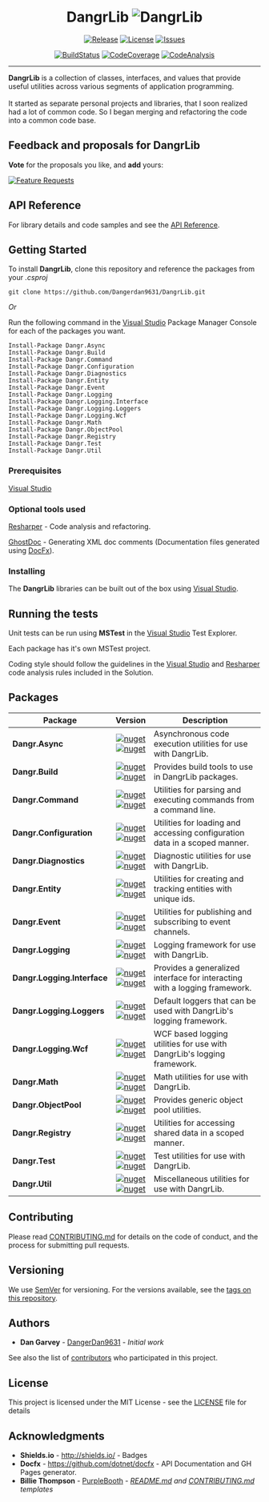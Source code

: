 
<!--
    This file Is generated using T4 Text Templates. Do Not Modify. 
    Make changes to T4 files directly.
-->



# <div style="text-align:center"> DangrLib ![DangrLib](https://raw.githubusercontent.com/Dangerdan9631/DangrLib/master/Images/Logo/skulllogo64.png) </div>

<div style="text-align:center">
<p>

[![Release](https://img.shields.io/github/release/Dangerdan9631/DangrLib.svg)](https://github.com/Dangerdan9631/DangrLib/releases)
[![License](https://img.shields.io/github/license/Dangerdan9631/DangrLib.svg)](https://github.com/Dangerdan9631/DangrLib/blob/master/LICENSE)
[![Issues](https://img.shields.io/github/issues-raw/Dangerdan9631/DangrLib.svg)](https://github.com/Dangerdan9631/DangrLib/issues)

</p><p>

[![BuildStatus](https://img.shields.io/appveyor/ci/Dangerdan9631/DangrLib.svg)](https://ci.appveyor.com/project/Dangerdan9631/DangrLib)
[![CodeCoverage](https://img.shields.io/codecov/c/github/Dangerdan9631/DangrLib.svg)](https://codecov.io/gh/Dangerdan9631/DangrLib)
[![CodeAnalysis](https://www.codefactor.io/repository/github/Dangerdan9631/DangrLib/badge)](https://www.codefactor.io/repository/github/Dangerdan9631/DangrLib)

</p>
</div>

---
**DangrLib** is a collection of classes, interfaces, and values that provide useful utilities across various segments of application programming.<br/><br/>It started as separate personal projects and libraries, that I soon realized had a lot of common code. So I began merging and refactoring the code into a common code base.


## Feedback and proposals for DangrLib

**Vote** for the proposals you like, and **add** yours:

[![Feature Requests](http://feathub.com/Dangerdan9631/DangrLib?format=svg)](http://feathub.com/Dangerdan9631/DangrLib)

<!--
    Links
-->
[FeatHubPage]: http://feathub.com/Dangerdan9631/DangrLib

## API Reference

For library details and code samples and see the [API Reference](https://dangerdan9631.github.io/DangrLib/).


## Getting Started

To install **DangrLib**, clone this repository and reference the packages from your _.csproj_

```
git clone https://github.com/Dangerdan9631/DangrLib.git
```

*Or*

Run the following command in the [Visual Studio] Package Manager Console for each of the packages you want.

```
Install-Package Dangr.Async
Install-Package Dangr.Build
Install-Package Dangr.Command
Install-Package Dangr.Configuration
Install-Package Dangr.Diagnostics
Install-Package Dangr.Entity
Install-Package Dangr.Event
Install-Package Dangr.Logging
Install-Package Dangr.Logging.Interface
Install-Package Dangr.Logging.Loggers
Install-Package Dangr.Logging.Wcf
Install-Package Dangr.Math
Install-Package Dangr.ObjectPool
Install-Package Dangr.Registry
Install-Package Dangr.Test
Install-Package Dangr.Util
```

### Prerequisites

[Visual Studio]

### Optional tools used

[Resharper] - Code analysis and refactoring.

[GhostDoc] - Generating XML doc comments (Documentation files generated using [DocFx]).

### Installing

The **DangrLib** libraries can be built out of the box using [Visual Studio].

## Running the tests

Unit tests can be run using **MSTest** in the [Visual Studio] Test Explorer.

Each package has it's own MSTest project.

Coding style should follow the guidelines in the [Visual Studio] and [Resharper] code analysis rules included in the Solution.

<!--
    Links
-->
[DocFx]: https://github.com/dotnet/docfx
[GhostDoc]: http://submain.com/products/ghostdoc.aspx
[Resharper]: https://www.jetbrains.com/resharper/
[Visual Studio]: https://www.visualstudio.com/


## Packages

| Package | Version | Description |
| --- | :---: | --- | 
| **Dangr.Async** | [![nuget](https://img.shields.io/nuget/v/Dangr.Async.svg)](https://www.nuget.org/packages/Dangr.Async/)</br>[![nuget](https://img.shields.io/nuget/dt/Dangr.Async.svg)](https://www.nuget.org/packages/Dangr.Async/) | Asynchronous code execution utilities for use with DangrLib. |
| **Dangr.Build** | [![nuget](https://img.shields.io/nuget/v/Dangr.Build.svg)](https://www.nuget.org/packages/Dangr.Build/)</br>[![nuget](https://img.shields.io/nuget/dt/Dangr.Build.svg)](https://www.nuget.org/packages/Dangr.Build/) | Provides build tools to use in DangrLib packages. |
| **Dangr.Command** | [![nuget](https://img.shields.io/nuget/v/Dangr.Command.svg)](https://www.nuget.org/packages/Dangr.Command/)</br>[![nuget](https://img.shields.io/nuget/dt/Dangr.Command.svg)](https://www.nuget.org/packages/Dangr.Command/) | Utilities for parsing and executing commands from a command line. |
| **Dangr.Configuration** | [![nuget](https://img.shields.io/nuget/v/Dangr.Configuration.svg)](https://www.nuget.org/packages/Dangr.Configuration/)</br>[![nuget](https://img.shields.io/nuget/dt/Dangr.Configuration.svg)](https://www.nuget.org/packages/Dangr.Configuration/) | Utilities for loading and accessing configuration data in a scoped manner. |
| **Dangr.Diagnostics** | [![nuget](https://img.shields.io/nuget/v/Dangr.Diagnostics.svg)](https://www.nuget.org/packages/Dangr.Diagnostics/)</br>[![nuget](https://img.shields.io/nuget/dt/Dangr.Diagnostics.svg)](https://www.nuget.org/packages/Dangr.Diagnostics/) | Diagnostic utilities for use with DangrLib. |
| **Dangr.Entity** | [![nuget](https://img.shields.io/nuget/v/Dangr.Entity.svg)](https://www.nuget.org/packages/Dangr.Entity/)</br>[![nuget](https://img.shields.io/nuget/dt/Dangr.Entity.svg)](https://www.nuget.org/packages/Dangr.Entity/) | Utilities for creating and tracking entities with unique ids. |
| **Dangr.Event** | [![nuget](https://img.shields.io/nuget/v/Dangr.Event.svg)](https://www.nuget.org/packages/Dangr.Event/)</br>[![nuget](https://img.shields.io/nuget/dt/Dangr.Event.svg)](https://www.nuget.org/packages/Dangr.Event/) | Utilities for publishing and subscribing to event channels. |
| **Dangr.Logging** | [![nuget](https://img.shields.io/nuget/v/Dangr.Logging.svg)](https://www.nuget.org/packages/Dangr.Logging/)</br>[![nuget](https://img.shields.io/nuget/dt/Dangr.Logging.svg)](https://www.nuget.org/packages/Dangr.Logging/) | Logging framework for use with DangrLib. |
| **Dangr.Logging.Interface** | [![nuget](https://img.shields.io/nuget/v/Dangr.Logging.Interface.svg)](https://www.nuget.org/packages/Dangr.Logging.Interface/)</br>[![nuget](https://img.shields.io/nuget/dt/Dangr.Logging.Interface.svg)](https://www.nuget.org/packages/Dangr.Logging.Interface/) | Provides a generalized interface for interacting with a logging framework. |
| **Dangr.Logging.Loggers** | [![nuget](https://img.shields.io/nuget/v/Dangr.Logging.Loggers.svg)](https://www.nuget.org/packages/Dangr.Logging.Loggers/)</br>[![nuget](https://img.shields.io/nuget/dt/Dangr.Logging.Loggers.svg)](https://www.nuget.org/packages/Dangr.Logging.Loggers/) | Default loggers that can be used with DangrLib's logging framework. |
| **Dangr.Logging.Wcf** | [![nuget](https://img.shields.io/nuget/v/Dangr.Logging.Wcf.svg)](https://www.nuget.org/packages/Dangr.Logging.Wcf/)</br>[![nuget](https://img.shields.io/nuget/dt/Dangr.Logging.Wcf.svg)](https://www.nuget.org/packages/Dangr.Logging.Wcf/) | WCF based logging utilities for use with DangrLib's logging framework. |
| **Dangr.Math** | [![nuget](https://img.shields.io/nuget/v/Dangr.Math.svg)](https://www.nuget.org/packages/Dangr.Math/)</br>[![nuget](https://img.shields.io/nuget/dt/Dangr.Math.svg)](https://www.nuget.org/packages/Dangr.Math/) | Math utilities for use with DangrLib. |
| **Dangr.ObjectPool** | [![nuget](https://img.shields.io/nuget/v/Dangr.ObjectPool.svg)](https://www.nuget.org/packages/Dangr.ObjectPool/)</br>[![nuget](https://img.shields.io/nuget/dt/Dangr.ObjectPool.svg)](https://www.nuget.org/packages/Dangr.ObjectPool/) | Provides generic object pool utilities. |
| **Dangr.Registry** | [![nuget](https://img.shields.io/nuget/v/Dangr.Registry.svg)](https://www.nuget.org/packages/Dangr.Registry/)</br>[![nuget](https://img.shields.io/nuget/dt/Dangr.Registry.svg)](https://www.nuget.org/packages/Dangr.Registry/) | Utilities for accessing shared data in a scoped manner. |
| **Dangr.Test** | [![nuget](https://img.shields.io/nuget/v/Dangr.Test.svg)](https://www.nuget.org/packages/Dangr.Test/)</br>[![nuget](https://img.shields.io/nuget/dt/Dangr.Test.svg)](https://www.nuget.org/packages/Dangr.Test/) | Test utilities for use with DangrLib. |
| **Dangr.Util** | [![nuget](https://img.shields.io/nuget/v/Dangr.Util.svg)](https://www.nuget.org/packages/Dangr.Util/)</br>[![nuget](https://img.shields.io/nuget/dt/Dangr.Util.svg)](https://www.nuget.org/packages/Dangr.Util/) | Miscellaneous utilities for use with DangrLib. |

## Contributing

Please read [CONTRIBUTING.md](https://github.com/Dangerdan9631/DangrLib/blob/master/.github/CONTRIBUTING.md) for details on the code of conduct, and the process for submitting pull requests.

## Versioning

We use [SemVer](http://semver.org/) for versioning. For the versions available, see the [tags on this repository](https://github.com/Dangerdan9631/DangrLib/tags). 

## Authors

* **Dan Garvey** - [DangerDan9631](https://github.com/Dangerdan9631) - *Initial work*

See also the list of [contributors](https://github.com/Dangerdan9631/DangrLib/contributors) who participated in this project.

## License

This project is licensed under the MIT License - see the [LICENSE](https://github.com/Dangerdan9631/DangrLib/blob/master/LICENSE) file for details

## Acknowledgments

* **Shields.io** - http://shields.io/ - Badges
* **Docfx** - https://github.com/dotnet/docfx - API Documentation and GH Pages generator.
* **Billie Thompson** - [PurpleBooth](https://github.com/PurpleBooth) - *[README.md](https://gist.github.com/PurpleBooth/109311bb0361f32d87a2) and [CONTRIBUTING.md](https://gist.github.com/PurpleBooth/b24679402957c63ec426) templates*

<!--
    Links
-->
[DocFx]: https://github.com/dotnet/docfx
[FeatHubPage]: http://feathub.com/Dangerdan9631/DangrLib
[GhostDoc]: http://submain.com/products/ghostdoc.aspx
[Resharper]: https://www.jetbrains.com/resharper/
[Visual Studio]: https://www.visualstudio.com/
